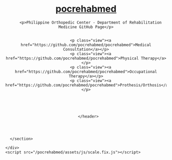  <html lang="en-US">
  <head>
    <meta charset="UTF-4" />
    <meta http-equiv="X-UA-Compatible" content="IE=edge" />
    <meta name="viewport" content="width=device-width, initial-scale=1" />



<!-- Begin Jekyll SEO tag v2.6.1 -->
<title>pocrehabmed | Philippine Orthopedic Center - Department of Rehabilitation Medicine </title>
<meta name="generator" content="Jekyll v3.9.0" />
<meta property="og:title" content="pocrehabmed" />
<meta property="og:locale" content="en_US" />
<meta name="description" content="Philippine Orthopedic Center - Department of Rehabilitation Medicine" />
<meta property="og:description" content="Philippine Orthopedic Center - Department of Rehabilitation Medicine" />
<link rel="canonical" href="https://pocrehabmed.github.io/pocrehabmed/" />
<meta property="og:url" content="https://pocrehabmed.github.io/pocrehabmed/" />
<meta property="og:site_name" content="pocrehabmed" />
<script type="application/ld+json">
{"@type":"WebSite","headline":"pocrehabmed","url":"https://pocrehabmed.github.io/pocrehabmed/","description":"Philippine Orthopedic Center - Department of Rehabilitation Medicine","name":"pocrehabmed","@context":"https://schema.org"}</script>
<!-- End Jekyll SEO tag -->

 
  </head>
  <body>
    <div class="wrapper">
      <header>
        <h1><a href="https://pocrehabmed.github.io/pocrehabmed/">pocrehabmed</a></h1>
        
        

        <p>Philippine Orthopedic Center - Department of Rehabilitation Medicine GitHub Page</p>

        
        <p class="view"><a href="https://github.com/pocrehabmed/pocrehabmed">Medical Consultation</a></p>
        <p class="view"><a href="https://github.com/pocrehabmed/pocrehabmed">Physical Therapy</a></p>
        <p class="view"><a href="https://github.com/pocrehabmed/pocrehabmed">Occupational Therapy</a></p>
        <p class="view"><a href="https://github.com/pocrehabmed/pocrehabmed">Prothesis/Orthosis</a></p>
        

        

        
      </header>

</div></body></html>


      </section>
 
    </div>
    <script src="/pocrehabmed/assets/js/scale.fix.js"></script>
    
  </body>
</html>
